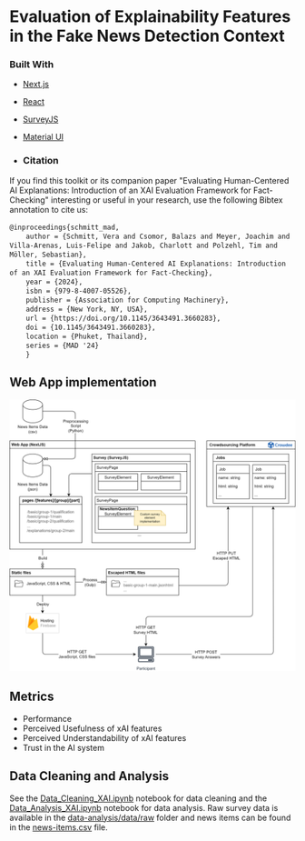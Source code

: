 # Evaluation of Explainability Features in the Fake News Detection Context

### Built With

- [Next.js](https://nextjs.org/docs)
- [React](https://react.dev/learn)
- [SurveyJS](https://surveyjs.io/documentation)
- [Material UI](https://mui.com/material-ui/getting-started/overview/)

- ### Citation

If you find this toolkit or its companion paper "Evaluating Human-Centered AI Explanations: Introduction of an XAI Evaluation Framework for Fact-Checking" interesting or useful in your research, use the following Bibtex annotation to cite us:

```
@inproceedings{schmitt_mad,
    author = {Schmitt, Vera and Csomor, Balazs and Meyer, Joachim and Villa-Arenas, Luis-Felipe and Jakob, Charlott and Polzehl, Tim and Möller, Sebastian},
    title = {Evaluating Human-Centered AI Explanations: Introduction of an XAI Evaluation Framework for Fact-Checking},
    year = {2024},
    isbn = {979-8-4007-05526},
    publisher = {Association for Computing Machinery},
    address = {New York, NY, USA},
    url = {https://doi.org/10.1145/3643491.3660283},
    doi = {10.1145/3643491.3660283},
    location = {Phuket, Thailand},
    series = {MAD '24}
    }
```

## Web App implementation

![Overview of implementation](./documentation/architecture.png)

## Metrics

- Performance
- Perceived Usefulness of xAI features
- Perceived Understandability of xAI features
- Trust in the AI system 

## Data Cleaning and Analysis

See the [Data_Cleaning_XAI.ipynb](./data-analysis/Data_Cleaning_XAI.ipynb) notebook for data cleaning and the [Data_Analysis_XAI.ipynb](./data-analysis/Data_Analysis_XAI.ipynb) notebook for data analysis. Raw survey data is available in the [data-analysis/data/raw](./data-analysis/data/raw) folder and news items can be found in the [news-items.csv](./preprocessing/news-items.csv) file.
